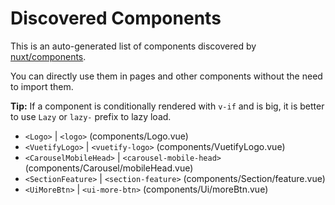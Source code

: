 # Discovered Components

This is an auto-generated list of components discovered by [nuxt/components](https://github.com/nuxt/components).

You can directly use them in pages and other components without the need to import them.

**Tip:** If a component is conditionally rendered with `v-if` and is big, it is better to use `Lazy` or `lazy-` prefix to lazy load.

- `<Logo>` | `<logo>` (components/Logo.vue)
- `<VuetifyLogo>` | `<vuetify-logo>` (components/VuetifyLogo.vue)
- `<CarouselMobileHead>` | `<carousel-mobile-head>` (components/Carousel/mobileHead.vue)
- `<SectionFeature>` | `<section-feature>` (components/Section/feature.vue)
- `<UiMoreBtn>` | `<ui-more-btn>` (components/Ui/moreBtn.vue)
